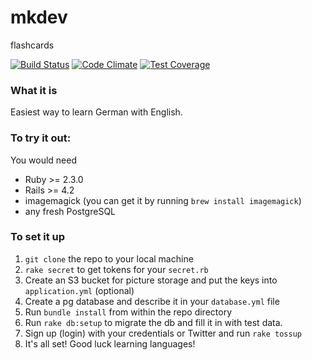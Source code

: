# mkdev
flashcards

[![Build Status](https://travis-ci.org/PeterChudinov/flashcards.svg?branch=master)](https://travis-ci.org/PeterChudinov/flashcards) [![Code Climate](https://codeclimate.com/github/PeterChudinov/flashcards/badges/gpa.svg)](https://codeclimate.com/github/PeterChudinov/flashcards) [![Test Coverage](https://codeclimate.com/github/PeterChudinov/flashcards/badges/coverage.svg)](https://codeclimate.com/github/PeterChudinov/flashcards/coverage)

### What it is
Easiest way to learn German with English.

### To try it out:

You would need
 - Ruby >= 2.3.0
 - Rails >= 4.2
 - imagemagick (you can get it by running `brew install imagemagick`)
 - any fresh PostgreSQL

### To set it up

1. `git clone` the repo to your local machine
2. `rake secret` to get tokens for your `secret.rb`
3. Create an S3 bucket for picture storage and put the keys into `application.yml` (optional)
4. Create a pg database and describe it in your `database.yml` file
5. Run `bundle install` from within the repo directory
6. Run `rake db:setup` to migrate the db and fill it in with test data.
7. Sign up (login) with your credentials or Twitter and run `rake tossup`
8. It's all set! Good luck learning languages!